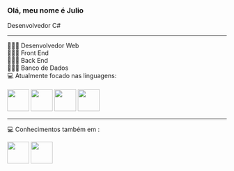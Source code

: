 ### Olá, meu nome é Julio
Desenvolvedor C#
<hr>
👨🏻‍💻 Desenvolvedor Web <br>
👨🏻‍💻 Front End <br>
👨🏻‍💻 Back End <br>
👨🏻‍💻 Banco de Dados <br>
💻 Atualmente focado nas linguagens: 
<br>
<br>
<div style="inline">
  <img width="50" height="50" src="https://cdn.jsdelivr.net/gh/devicons/devicon/icons/javascript/javascript-original.svg" />
  <img width="50" height="50" src="https://cdn.jsdelivr.net/gh/devicons/devicon/icons/typescript/typescript-original.svg" />
  <img width="50" height="50" src="https://cdn.jsdelivr.net/gh/devicons/devicon/icons/nextjs/nextjs-original.svg" />
  <img width="50" height="50" src="https://cdn.jsdelivr.net/gh/devicons/devicon/icons/nodejs/nodejs-original.svg" />
</div>  
<hr>

💻 Conhecimentos também em :
<div style="inline">
  <img width="50" height="50" src="https://cdn.jsdelivr.net/gh/devicons/devicon/icons/python/python-original.svg" />
  <img width="50" height="50" src="https://cdn.jsdelivr.net/gh/devicons/devicon/icons/mysql/mysql-original.svg" />
</div>

